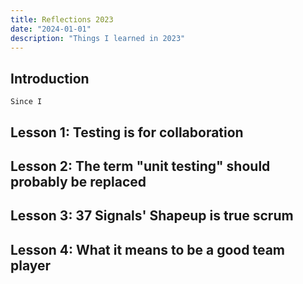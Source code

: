 ```yaml
---
title: Reflections 2023
date: "2024-01-01"
description: "Things I learned in 2023"
---
```


## Introduction

    Since I 


## Lesson 1: Testing is for collaboration



## Lesson 2: The term "unit testing" should probably be replaced

## Lesson 3: 37 Signals' Shapeup is true scrum

## Lesson 4: What it means to be a good team player
